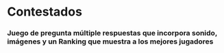 # Contestados
### Juego de pregunta múltiple respuestas que incorpora sonido, imágenes y un Ranking que muestra a los mejores jugadores

